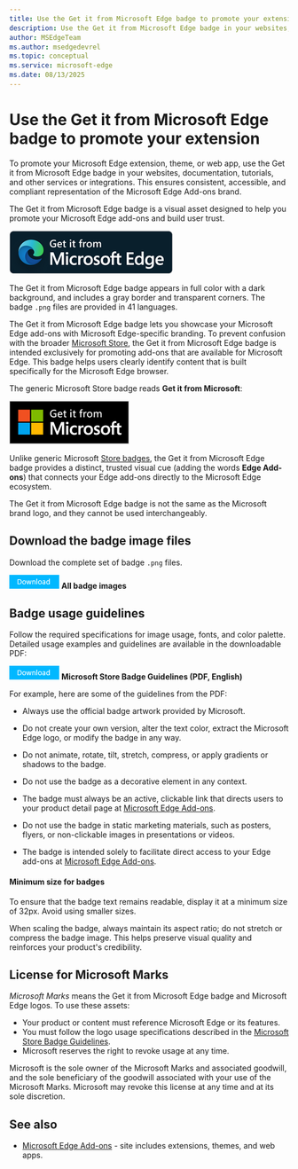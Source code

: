 ```yaml
---
title: Use the Get it from Microsoft Edge badge to promote your extension
description: Use the Get it from Microsoft Edge badge in your websites, documentation, or tutorials when publishing an extension, theme, or web app at the Microsoft Edge Add-ons site.  # key words before col 158
author: MSEdgeTeam
ms.author: msedgedevrel
ms.topic: conceptual
ms.service: microsoft-edge
ms.date: 08/13/2025
---
```

<!-- todo: in desc above, web app ok? -->
# Use the Get it from Microsoft Edge badge to promote your extension
<!-- todo: note title of upstream article, toc bucket/nav, & docset name  https://learn.microsoft.com/windows/apps/publish/app-marketing-guidelines -->

<!-- todo: in this article, globally delete "add-ons" -->

To promote your Microsoft Edge extension, theme, or web app, use the Get it from Microsoft Edge badge in your websites, documentation, tutorials, and other services or integrations.  This ensures consistent, accessible, and compliant representation of the Microsoft Edge Add-ons brand.

The Get it from Microsoft Edge badge is a visual asset designed to help you promote your Microsoft Edge add-ons and build user trust.

![The "Get it from Microsoft Edge" badge](./microsoft-edge-badge-images/get-it-from-microsoft-edge-badge.png)

The Get it from Microsoft Edge badge appears in full color with a dark background, and includes a gray border and transparent corners.  The badge `.png` files are provided in 41 languages.

The Get it from Microsoft Edge badge lets you showcase your Microsoft Edge add-ons with Microsoft Edge-specific branding.  To prevent confusion with the broader [Microsoft Store](https://apps.microsoft.com), the Get it from Microsoft Edge badge is intended exclusively for promoting add-ons that are available for Microsoft Edge.  This badge helps users clearly identify content that is built specifically for the Microsoft Edge browser.

The generic Microsoft Store badge reads **Get it from Microsoft**:

![The generic Microsoft Store badge](./microsoft-edge-badge-images/generic-microsoft-store-badge.png)

Unlike generic Microsoft [Store badges](/windows/apps/publish/app-marketing-guidelines#store-badges),<!-- todo: png showing "generic" Microsoft Store badge --> the Get it from Microsoft Edge badge provides a distinct, trusted visual cue (adding the words **Edge Add-ons**) that connects your Edge add-ons directly to the Microsoft Edge ecosystem.

The Get it from Microsoft Edge badge is not the same as the Microsoft brand logo, and they cannot be used interchangeably.


<!-- ====================================================================== -->
## Download the badge image files

Download the complete set of badge `.png` files.

<!-- todo: upload the .zip file to either:
download.microsoft.com (www.microsoft.com/download)
https://github.com/microsoft/MicrosoftEdge-Extensions/pull/365
-->
[![Download button](./microsoft-edge-badge-images/download-button.png)](https://github.com/microsoft/MicrosoftEdge-Extensions/blob/main/assets/microsoft-edge-add-ons-badges.zip)<!-- todo: 404 --> **All badge images**


<!-- ====================================================================== -->
## Badge usage guidelines

Follow the required specifications for image usage, fonts, and color palette.  Detailed usage examples and guidelines are available in the downloadable PDF:

[![Download button](./microsoft-edge-badge-images/download-button.png)](https://download.microsoft.com/download/0/7/D/07DF43D4-B1A8-4D38-BC02-4903BB36CEE8/Microsoft_Store_Badge_Guidelines.pdf) **Microsoft Store Badge Guidelines (PDF, English)**

For example, here are some of the guidelines from the PDF:

* Always use the official badge artwork provided by Microsoft.

* Do not create your own version, alter the text color, extract the Microsoft Edge logo, or modify the badge in any way.

* Do not animate, rotate, tilt, stretch, compress, or apply gradients or shadows to the badge.

* Do not use the badge as a decorative element in any context.

* The badge must always be an active, clickable link that directs users to your product detail page at [Microsoft Edge Add-ons](https://microsoftedge.microsoft.com).

* Do not use the badge in static marketing materials, such as posters, flyers, or non-clickable images in presentations or videos.

* The badge is intended solely to facilitate direct access to your Edge add-ons at [Microsoft Edge Add-ons](https://microsoftedge.microsoft.com).


<!-- ------------------------------ -->
#### Minimum size for badges

To ensure that the badge text remains readable, display it at a minimum size of 32px.  Avoid using smaller sizes.

When scaling the badge, always maintain its aspect ratio; do not stretch or compress the badge image.  This helps preserve visual quality and reinforces your product's credibility.


<!-- ====================================================================== -->
## License for Microsoft Marks
<!-- https://learn.microsoft.com/windows/apps/publish/app-marketing-guidelines#license-to-microsoft-marks -->

_Microsoft Marks_ means the Get it from Microsoft Edge badge and Microsoft Edge logos.  To use these assets:
* Your product or content must reference Microsoft Edge or its features.
* You must follow the logo usage specifications described in the [Microsoft Store Badge Guidelines](https://download.microsoft.com/download/0/7/D/07DF43D4-B1A8-4D38-BC02-4903BB36CEE8/Microsoft_Store_Badge_Guidelines.pdf).
* Microsoft reserves the right to revoke usage at any time.

Microsoft is the sole owner of the Microsoft Marks and associated goodwill, and the sole beneficiary of the goodwill associated with your use of the Microsoft Marks.  Microsoft may revoke this license at any time and at its sole discretion.


<!-- ====================================================================== -->
## See also

* [Microsoft Edge Add-ons](https://microsoftedge.microsoft.com) - site includes extensions, themes, and web apps.<!-- todo: web apps ok? -->
